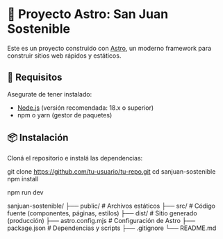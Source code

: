 # 🌟 Proyecto Astro: San Juan Sostenible

Este es un proyecto construido con [Astro](https://astro.build/), un moderno framework para construir sitios web rápidos y estáticos.

## 🚀 Requisitos

Asegurate de tener instalado:

- [Node.js](https://nodejs.org/) (versión recomendada: 18.x o superior)
- npm o yarn (gestor de paquetes)

## 📦 Instalación

Cloná el repositorio e instalá las dependencias:


git clone https://github.com/tu-usuario/tu-repo.git
cd sanjuan-sostenible
npm install


npm run dev


sanjuan-sostenible/
├── public/             # Archivos estáticos
├── src/                # Código fuente (componentes, páginas, estilos)
├── dist/               # Sitio generado (producción)
├── astro.config.mjs    # Configuración de Astro
├── package.json        # Dependencias y scripts
├── .gitignore
└── README.md
